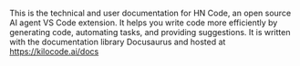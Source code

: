This is the technical and user documentation for HN Code, an open source AI agent VS Code extension. It helps you write code more efficiently by generating code, automating tasks, and providing suggestions. It is written with the documentation library Docusaurus and hosted at https://kilocode.ai/docs

